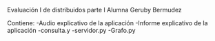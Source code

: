 Evaluación I de distribuidos parte I
Alumna Geruby Bermudez

Contiene:
-Audio explicativo de la aplicación
-Informe explicativo de la aplicación
-consulta.y
-servidor.py
-Grafo.py
